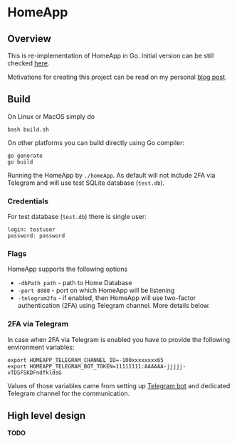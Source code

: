 # HomeApp

## Overview

This is re-implementation of HomeApp in Go. Initial version can be still checked
[here](https://github.com/dskrzypiec/homeApp).

Motivations for creating this project can be read on my personal [blog post](https://dskrzypiec.dev/home-db/).


## Build

On Linux or MacOS simply do

```
bash build.sh
```

On other platforms you can build directly using Go compiler:

```
go generate
go build
```

Running the HomeApp by `./homeApp`. As default will not include 2FA via Telegram and will use test SQLite database
(`test.db`).

### Credentials

For test database (`test.db`) there is single user:

```
login: testuser
password: password
```

### Flags

HomeApp supports the following options

* `-dbPath path` - path to Home Database
* `-port 8080` - port on which HomeApp will be listening
* `-telegram2fa` - if enabled, then HomeApp will use two-factor authentication (2FA) using Telegram channel. More details below.


### 2FA via Telegram

In case when 2FA via Telegram is enabled you have to provide the following environment variables:

```
export HOMEAPP_TELEGRAM_CHANNEL_ID=-100xxxxxxxx65
export HOMEAPP_TELEGRAM_BOT_TOKEN=11111111:AAAAAA-jjjjj-vTDSFSKDFndfkldsG
```

Values of those variables came from setting up [Telegram bot](https://core.telegram.org/bots/api) and dedicated Telegram
channel for the communication.


## High level design

**TODO**
